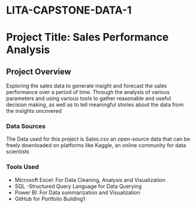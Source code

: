# LITA-CAPSTONE-DATA-1

# Project Title: Sales Performance Analysis

## Project Overview
Exploring the sales data to generate insight and forecast the sales performance over a period of time. Through the analysis of various parameters and using various tools to gather reasonable and useful decision making, as well as to tell meaningful stories about the data from the insights uncovered
### Data Sources
The Data used for this project is Sales.csv an open-source data that can be freely downloaded on platforms like Kaggle, an online community for data scientists

### Tools Used
- Microsoft Excel: For Data Cleaning, Analysis and Visualization
- SQL -Structured Query Language for Data Querying
- Power BI: For Data summarization and Visualization
- GitHub for Portfolio Building1 
